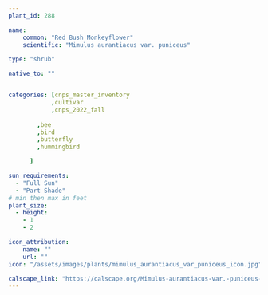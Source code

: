 ```yaml
---
plant_id: 288

name: 
    common: "Red Bush Monkeyflower"   
    scientific: "Mimulus aurantiacus var. puniceus"

type: "shrub"

native_to: ""


categories: [cnps_master_inventory
            ,cultivar
            ,cnps_2022_fall
      
        ,bee
        ,bird
        ,butterfly  
        ,hummingbird 

      ]

sun_requirements:
  - "Full Sun"
  - "Part Shade"
# min then max in feet
plant_size:
  - height: 
    - 1
    - 2

icon_attribution: 
    name: ""
    url: ""
icon: "/assets/images/plants/mimulus_aurantiacus_var_puniceus_icon.jpg"

calscape_link: "https://calscape.org/Mimulus-aurantiacus-var.-puniceus-(Red-Bush-Monkeyflower)"
---
```




